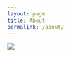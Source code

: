 ```yaml
---
layout: page
title: About
permalink: /about/
---
```


<span>
    <img src="{{site.url}}/images/team/group-pic-2016.jpg"></img>
</span>
